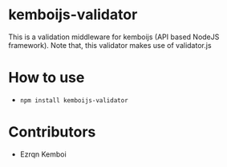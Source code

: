 # kemboijs-validator
This is a validation middleware for kemboijs (API based NodeJS framework). Note that, this validator makes use of validator.js

# How to use

- `npm install kemboijs-validator`

# Contributors

- Ezrqn Kemboi
